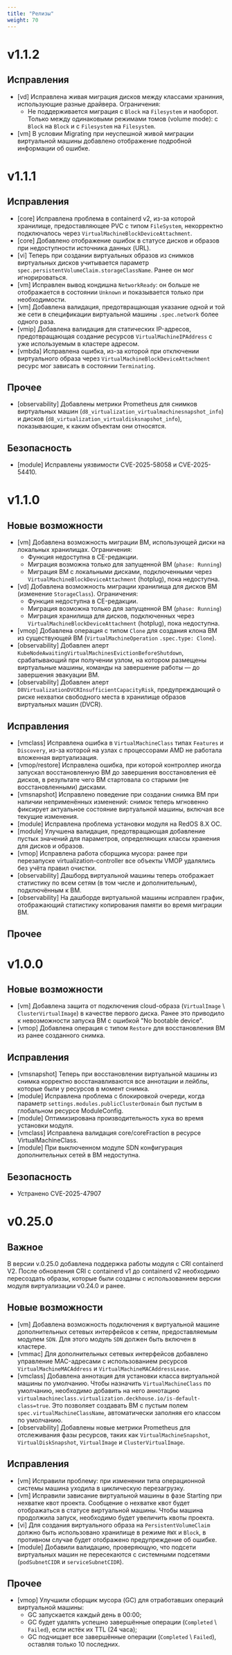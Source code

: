 ```yaml
---
title: "Релизы"
weight: 70
---
```


# v1.1.2

## Исправления

- [vd] Исправлена живая миграция дисков между классами храниния, использующие разные драйвера. Ограничения:
  - Не поддерживается миграция с `Block` на `Filesystem` и наоборот. Только между одинаковыми режимами томов (volume mode): с `Block` на `Block` и с `Filesystem` на `Filesystem`.
- [vm] В условии Migrating при неуспешной живой миграции виртуальной машины добавлено отображение подробной информации об ошибке.

# v1.1.1

## Исправления

- [core] Исправлена проблема в containerd v2, из-за которой хранилище, предоставляющее PVC с типом `FileSystem`, некорректно подключалось через `VirtualMachineBlockDeviceAttachment`.
- [core] Добавлено отображение ошибок в статусе дисков и образов при недоступности источника данных (URL).
- [vi] Теперь при создании виртуальных образов из снимков виртуальных дисков учитывается параметр `spec.persistentVolumeClaim.storageClassName`. Ранее он мог игнорироваться.
- [vm] Исправлен вывод кондишна `NetworkReady`: он больше не отображается в состоянии `Unknown` и показывается только при необходимости.
- [vm] Добавлена валидация, предотвращающая указание одной и той же сети в спецификации виртуальной машины `.spec.network` более одного раза.
- [vmip] Добавлена валидация для статических IP-адресов, предотвращающая создание ресурсов `VirtualMachineIPAddress` с уже используемым в кластере адресом.
- [vmbda] Исправлена ошибка, из-за которой при отключении виртуального образа через `VirtualMachineBlockDeviceAttachment` ресурс мог зависать в состоянии `Terminating`.

## Прочее

- [observability] Добавлены метрики Prometheus для снимков виртуальных машин (`d8_virtualization_virtualmachinesnapshot_info`) и дисков (`d8_virtualization_virtualdisksnapshot_info`), показывающие, к каким объектам они относятся.

## Безопасность

- [module] Исправлены уязвимости CVE-2025-58058 и CVE-2025-54410.

# v1.1.0

## Новые возможности

- [vm] Добавлена возможность миграции ВМ, использующей диски на локальных хранилищах. Ограничения:
  - Функция недоступна в CE-редакции.
  - Миграция возможна только для запущенной ВМ (`phase: Running`)
  - Миграция ВМ с локальными дисками, подключенными через `VirtualMachineBlockDeviceAttachment` (hotplug), пока недоступна.
- [vd] Добавлена возможность миграции хранилища для дисков ВМ (изменение `StorageClass`). Ограничения:
  - Функция недоступна в CE-редакции.
  - Миграция возможна только для запущенной ВМ (`phase: Running`)
  - Миграция хранилища для дисков, подключенных через `VirtualMachineBlockDeviceAttachment` (hotplug), пока недоступна.
- [vmop] Добавлена операция с типом `Clone` для создания клона ВМ из существующей ВМ (`VirtualMachineOperation` `.spec.type: Clone`).
- [observability] Добавлен алерт `KubeNodeAwaitingVirtualMachinesEvictionBeforeShutdown`, срабатывающий при получении узлом, на котором размещены виртуальные машины, команды на завершение работы — до завершения эвакуации ВМ.
- [observability] Добавлен алерт `D8VirtualizationDVCRInsufficientCapacityRisk`, предупреждающий о риске нехватки свободного места в хранилище образов виртуальных машин (DVCR).

## Исправления

- [vmclass] Исправлена ошибка в `VirtualMachineClass` типах `Features` и `Discovery`, из-за которой на узлах с процессорами AMD не работала вложенная виртуализация.
- [vmop/restore] Исправлена ошибка, при которой контроллер иногда запускал восстановленную ВМ до завершения восстановления её дисков, в результате чего ВМ стартовала со старыми (не восстановленными) дисками.
- [vmsnapshot] Исправлено поведение при создании снимка ВМ при наличии неприменённых изменений: снимок теперь мгновенно фиксирует актуальное состояние виртуальной машины, включая все текущие изменения.
- [module] Исправлена проблема установки модуля на RedOS 8.X ОС.
- [module] Улучшена валидация, предотвращающая добавление пустых значений для параметров, определяющих классы хранения для дисков и образов.
- [vmop] Исправлена работа сборщика мусора: ранее при перезапуске virtualization-controller все объекты VMOP удалялись без учёта правил очистки.
- [observability] Дашборд виртуальной машины теперь отображает статистику по всем сетям (в том числе и дополнительным), подключённым к ВМ.
- [observability] На дашборде виртуальной машины исправлен график, отображающий статистику копирования памяти во время миграции ВМ.


## Прочее

# v1.0.0

## Новые возможности

- [vm] Добавлена защита от подключения cloud-образа (`VirtualImage` \ `ClusterVirtualImage`) в качестве первого диска. Ранее это приводило к невозможности запуска ВМ с ошибкой "No bootable device".
- [vmop] Добавлена операция с типом `Restore` для восстановления ВМ из ранее созданного снимка.

## Исправления

- [vmsnapshot] Теперь при восстановлении виртуальной машины из снимка корректно восстанавливаются все аннотации и лейблы, которые были у ресурсов в момент снимка.
- [module] Исправлена проблема с блокировкой очереди, когда параметр `settings.modules.publicClusterDomain` был пустым в глобальном ресурсе ModuleConfig.
- [module] Оптимизирована производительность хука во время установки модуля.
- [vmclass] Исправлена валидация core/coreFraction в ресурсе VirtualMachineClass.
- [module] При выключенном модуле SDN конфигурация дополнительных сетей в ВМ недоступна.

## Безопасность

- Устранено CVE-2025-47907

# v0.25.0

## Важное

В версии v.0.25.0 добавлена поддержка работы модуля с CRI containerd V2.
После обновления CRI с containerd v1 до containerd v2 необходимо пересоздать образы, которые были созданы с использованием версии модуля виртуализации v0.24.0 и ранее.

## Новые возможности

- [vm] Добавлена возможность подключения к виртуальной машине дополнительных сетевых интерфейсов к сетям, предоставляемым модулем `SDN`. Для этого модуль `SDN` должен быть включен в кластере.
- [vmmac] Для дополнительных сетевых интерфейсов добавлено управление MAC-адресами с использованием ресурсов `VirtualMachineMACAddress` и `VirtualMachineMACAddressLease`.
- [vmclass] Добавлена аннотация для установки класса виртуальной машины по умолчанию. Чтобы назначить `VirtualMachineClass` по умолчанию, необходимо добавить на него аннотацию `virtualmachineclass.virtualization.deckhouse.io/is-default-class=true`. Это позволяет создавать ВМ с пустым полем `spec.virtualMachineClassName`, автоматически заполняя его классом по умолчанию.
- [observability] Добавлены новые метрики Prometheus для отслеживания фазы ресурсов, таких как `VirtualMachineSnapshot`, `VirtualDiskSnapshot`, `VirtualImage` и `ClusterVirtualImage`.

## Исправления

- [vm] Исправили проблему: при изменении типа операционной системы машина уходила в циклическую перезагрузку.
- [vm] Исправили зависание виртуальной машины в фазе Starting при нехватке квот проекта. Сообщение о нехватке квот будет отображаться в статусе виртуальной машины. Чтобы машина продолжила запуск, необходимо будет увеличить квоты проекта.
- [vi] Для создания виртуального образа на `PersistentVolumeClaim` должно быть использовано хранилище в режиме `RWX` и `Block`, в противном случае будет отображено предупреждение об ошибке.
- [module] Добавили валидацию, проверяющую, что подсети виртуальных машин не пересекаются с системными подсетями (`podSubnetCIDR` и `serviceSubnetCIDR`).

## Прочее

- [vmop] Улучшили сборщик мусора (GC) для отработавших операций виртуальной машины:
  - GC запускается каждый день в 00:00;
  - GC будет удалять успешно завершённые операции (`Completed` \ `Failed`), если истёк их TTL (24 часа);
  - GC подчищает все завершённые операции (`Completed` \ `Failed`), оставляя только 10 последних.
